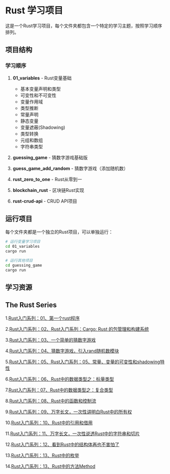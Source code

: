 # Rust 学习项目

这是一个Rust学习项目，每个文件夹都包含一个特定的学习主题，按照学习顺序排列。

## 项目结构

### 学习顺序
1. **01_variables** - Rust变量基础
   - 基本变量声明和类型
   - 可变性和不可变性
   - 变量作用域
   - 类型推断
   - 常量声明
   - 静态变量
   - 变量遮蔽(Shadowing)
   - 类型转换
   - 元组和数组
   - 字符串类型

2. **guessing_game** - 猜数字游戏基础版
3. **guess_game_add_random** - 猜数字游戏（添加随机数）
4. **rust_zero_to_one** - Rust从零到一
5. **blockchain_rust** - 区块链Rust实现
6. **rust-crud-api** - CRUD API项目

## 运行项目

每个文件夹都是一个独立的Rust项目，可以单独运行：

```bash
# 运行变量学习项目
cd 01_variables
cargo run

# 运行其他项目
cd guessing_game
cargo run
```

## 学习资源

## The Rust Series 
1.[Rust入门系列：01、第一个rust程序](https://github.com/MagicalBridge/Blog/issues/58)

2.[Rust入门系列：02、Rust入门系列：Cargo: Rust 的包管理和构建系统](https://github.com/MagicalBridge/Blog/issues/59)

3.[Rust入门系列：03、一个简单的猜数字游戏](https://github.com/MagicalBridge/Blog/issues/60)

4.[Rust入门系列：04、猜数字游戏，引入rand随机数模块](https://github.com/MagicalBridge/Blog/issues/62)

5.[Rust入门系列：05、Rust入门系列：05、常量、变量的可变性和shadowing特性](https://github.com/MagicalBridge/Blog/issues/70)

6.[Rust入门系列：06、Rust中的数据类型之：标量类型](https://github.com/MagicalBridge/Blog/issues/71)

7.[Rust入门系列：07、Rust中的数据类型之：复合类型](https://github.com/MagicalBridge/Blog/issues/72)

8.[Rust入门系列：08、Rust中的函数和控制流](https://github.com/MagicalBridge/Blog/issues/74)

9.[Rust入门系列：09、万字长文，一次性讲明白Rust中的所有权](https://github.com/MagicalBridge/Blog/issues/76)

10.[Rust入门系列：10、Rust中的引用和借用](https://github.com/MagicalBridge/Blog/issues/77)

11.[Rust入门系列：11、万字长文，一次性说透Rust中的字符串和切片](https://github.com/MagicalBridge/Blog/issues/79)

12.[Rust入门系列：12、看到Rust中的结构体再也不害怕了](https://github.com/MagicalBridge/Blog/issues/80)

13.[Rust入门系列：13、Rust中的枚举](https://github.com/MagicalBridge/Blog/issues/81)

14.[Rust入门系列：13、Rust中的方法Method](https://github.com/MagicalBridge/Blog/issues/82)


